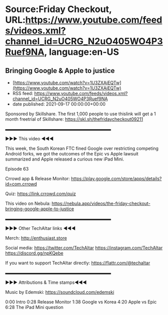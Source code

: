 # Source:Friday Checkout, URL:https://www.youtube.com/feeds/videos.xml?channel_id=UCRG_N2uO405WO4P3Ruef9NA, language:en-US

## Bringing Google & Apple to justice
 - [https://www.youtube.com/watch?v=1U3ZXAiEQTw](https://www.youtube.com/watch?v=1U3ZXAiEQTw)
 - RSS feed: https://www.youtube.com/feeds/videos.xml?channel_id=UCRG_N2uO405WO4P3Ruef9NA
 - date published: 2021-09-17 00:00:00+00:00

Sponsored by Skillshare. The first 1,000 people to use thislink will get a 1 month freetrial of Skillshare: https://skl.sh/thefridaycheckout09211

▬▬▬▬▬▬▬▬▬▬▬▬▬▬▬▬▬▬▬▬▬▬▬▬

►►► This video ◄◄◄

This week, the South Korean FTC fined Google over restricting competing Android forks, we got the outcomes of the Epic vs Apple lawsuit summarized and Apple released a curious new iPad Mini.

Episode 63

Crrowd app & Release Monitor: https://play.google.com/store/apps/details?id=com.crrowd   

Quiz: https://link.crrowd.com/quiz   

This video on Nebula: https://nebula.app/videos/the-friday-checkout-bringing-google-apple-to-justice

▬▬▬▬▬▬▬▬▬▬▬▬▬▬▬▬▬▬▬▬▬▬▬▬

►►► Other TechAltar links ◄◄◄

Merch: 
http://enthusiast.store 

Social media: 
https://twitter.com/TechAltar 
https://instagram.com/TechAltar 
https://discord.gg/npKQebe

If you want to support TechAltar directly: 
https://flattr.com/@techaltar 

▬▬▬▬▬▬▬▬▬▬▬▬▬▬▬▬▬▬▬▬▬▬▬▬

►►► Attributions & Time stamps◄◄◄

Music by Edemski: https://soundcloud.com/edemski 

0:00 Intro
0:28 Release Monitor
1:38 Google vs Korea
4:20 Apple vs Epic
6:28 The iPad Mini question

